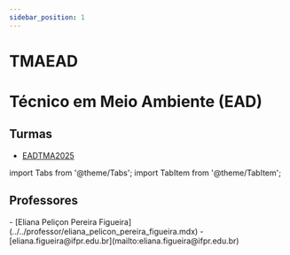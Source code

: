 ```yaml
---
sidebar_position: 1
---
```


# TMAEAD

# Técnico em Meio Ambiente (EAD)

## Turmas

- [EADTMA2025](eadtma2025)

import Tabs from '@theme/Tabs';
import TabItem from '@theme/TabItem';

## Professores

<Tabs>
  <TabItem value="nome" label="Nome" default>
    - [Eliana Peliçon Pereira Figueira](../../professor/eliana_pelicon_pereira_figueira.mdx)
  </TabItem>
  <TabItem value="email" label="E-mail" default>
    - [eliana.figueira@ifpr.edu.br](mailto:eliana.figueira@ifpr.edu.br)
  </TabItem>
</Tabs>